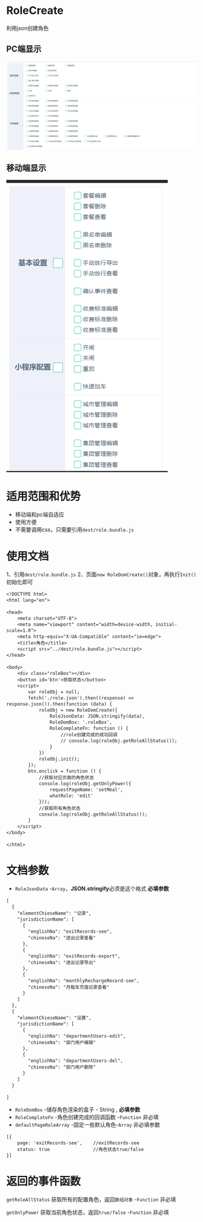 # RoleCreate
利用json创建角色

## PC端显示
![pc端](https://github.com/zyTheGit/RoleCreate/blob/master/src/img/pc.jpg)
## 移动端显示
![移动端](https://github.com/zyTheGit/RoleCreate/blob/master/src/img/moble.jpg)

# 适用范围和优势
* 移动端和pc端自适应
* 使用方便
* 不需要调用css，只需要引用`dest/role.bundle.js`

# 使用文档
1、引用`dest/role.bundle.js`
2、页面`new RoleDomCreate()`对象，再执行`Init()`初始化即可
```
<!DOCTYPE html>
<html lang="en">

<head>
    <meta charset="UTF-8">
    <meta name="viewport" content="width=device-width, initial-scale=1.0">
    <meta http-equiv="X-UA-Compatible" content="ie=edge">
    <title>角色</title>
    <script src="../dest/role.bundle.js"></script>
</head>

<body>
    <div class="roleBox"></div>
    <button id='btn'>获取状态</button>
    <script>
        var roleObj = null;
        fetch('./role.json').then((response) => response.json()).then(function (data) {
            roleObj = new RoleDomCreate({
                RoleJsonData: JSON.stringify(data),
                RoleDomBox: '.roleBox',
                RoleComplateFn: function () {
                    //role创建完成的成功回调
                    // console.log(roleObj.getRoleAllStatus());
                }
            })
            roleObj.init();
        });
        btn.onclick = function () {
            //获取对应页面的角色状态
            console.log(roleObj.getOnlyPower({
                requestPageName: 'setMeal',
                whatRole: 'edit'
            }));
            //获取所有角色状态
            console.log(roleObj.getRoleAllStatus());
        }
    </script>
</body>

</html>
```

# 文档参数
* `RoleJsonData` -`Array`，**JSON.stringify**必须是这个格式 **必填参数** 
```
[
  {
    "elementChieseName": "记录",
    "jurisdictionName": [
      {
        "englishNa": "exitRecords-see",
        "chineseNa": "进出记录查看"
      },
      {
        "englishNa": "exitRecords-export",
        "chineseNa": "进出记录导出"
      },
      {
        "englishNa": "monthlyRechargeRecord-see",
        "chineseNa": "月租车充值记录查看"
      }
    ]
  },
  {
    "elementChieseName": "设置",
    "jurisdictionName": [
      {
        "englishNa": "departmentUsers-edit",
        "chineseNa": "部门用户编辑"
      },
      {
        "englishNa": "departmentUsers-del",
        "chineseNa": "部门用户删除"
      }
    ]
  }

]

```
* `RoleDomBox` -储存角色渲染的盒子 - String , **必填参数**
* `RoleComplateFn` -角色创建完成的回调函数 -`Function` 非必填
* `defaultPageRoleArray` -固定一些默认角色-`Array` 非必填参数
```
[{
    page: 'exitRecords-see',    //exitRecords-see
    status: true                //角色状态true/false
}]
```

# 返回的事件函数
`getRoleAllStatus` 获取所有的配置角色，返回`数组对象` -`Function` 非必填

`getOnlyPower` 获取当前角色状态，返回`true/false` -`Function` 非必填
